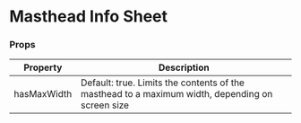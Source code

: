 # Masthead Info Sheet

### Props

| Property    | Description                                                                                     |
| ----------- | ----------------------------------------------------------------------------------------------- |
| hasMaxWidth | Default: true. Limits the contents of the masthead to a maximum width, depending on screen size |
